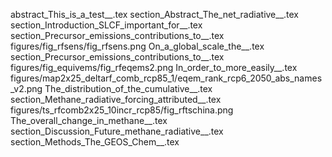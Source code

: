 abstract_This_is_a_test__.tex
section_Abstract_The_net_radiative__.tex
section_Introduction_SLCF_important_for__.tex
section_Precursor_emissions_contributions_to__.tex
figures/fig_rfsens/fig_rfsens.png
On_a_global_scale_the__.tex
section_Precursor_emissions_contributions_to__.tex
figures/fig_equivems/fig_rfeqems2.png
In_order_to_more_easily__.tex
figures/map2x25_deltarf_comb_rcp85_1/eqem_rank_rcp6_2050_abs_names_v2.png
The_distribution_of_the_cumulative__.tex
section_Methane_radiative_forcing_attributed__.tex
figures/ts_rfcomb2x25_10incr_rcp85/fig_rftschina.png
The_overall_change_in_methane__.tex
section_Discussion_Future_methane_radiative__.tex
section_Methods_The_GEOS_Chem__.tex